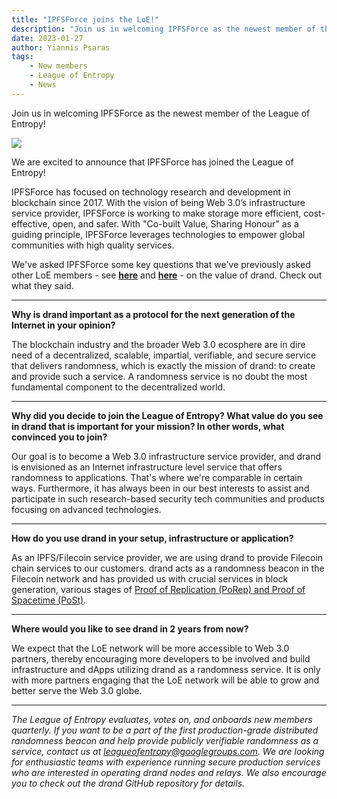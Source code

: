 ```yaml
---
title: "IPFSForce joins the LoE!"
description: "Join us in welcoming IPFSForce as the newest member of the League of Entropy!"
date: 2023-01-27
author: Yiannis Psaras
tags: 
    - New members
    - League of Entropy
    - News
---
```

Join us in welcoming IPFSForce as the newest member of the League of Entropy!
<!-- truncate -->
![](/images/2023-01-27-ipfsforce-joins-the-loe/ipfs-force-logo.png)

We are excited to announce that IPFSForce has joined the League of Entropy!

IPFSForce has focused on technology research and development in blockchain since 2017. With the vision of being Web 3.0’s infrastructure service provider, IPFSForce is working to make storage more efficient, cost-effective, open, and safer. With "Co-built Value, Sharing Honour" as a guiding principle, IPFSForce leverages technologies to empower global communities with high quality services.

We've asked IPFSForce some key questions that we've previously asked other LoE members - see **[here](https://drand.love/blog/2021/09/14/the-value-of-drand/)** and **[here](https://drand.love/blog/2021/10/28/the-value-of-drand-continued/)** - on the value of drand. Check out what they said.

---

**Why is drand important as a protocol for the next generation of the Internet in your opinion?**

The blockchain industry and the broader Web 3.0 ecosphere are in dire need of a decentralized, scalable, impartial, verifiable, and secure service that delivers randomness, which is exactly the mission of drand: to create and provide such a service. A randomness service is no doubt the most fundamental component to the decentralized world.

---

**Why did you decide to join the League of Entropy? What value do you see in drand that is important for your mission? In other words, what convinced you to join?**

Our goal is to become a Web 3.0 infrastructure service provider, and drand is envisioned as an Internet infrastructure level service that offers randomness to applications. That's where we're comparable in certain ways. Furthermore, it has always been in our best interests to assist and participate in such research-based security tech communities and products focusing on advanced technologies.

---

**How do you use drand in your setup, infrastructure or application?**

As an IPFS/Filecoin service provider, we are using drand to provide Filecoin chain services to our customers. drand acts as a randomness beacon in the Filecoin network and has provided us with crucial services in block generation, various stages of [Proof of Replication (PoRep) and Proof of Spacetime (PoSt)](https://spec.filecoin.io/#section-algorithms.pos).

---

**Where would you like to see drand in 2 years from now?**

We expect that the LoE network will be more accessible to Web 3.0 partners, thereby encouraging more developers to be involved and build infrastructure and dApps utilizing drand as a randomness service. It is only with more partners engaging that the LoE network will be able to grow and better serve the Web 3.0 globe.

---

_The League of Entropy evaluates, votes on, and onboards new members quarterly. If you want to be a part of the first production-grade distributed randomness beacon and help provide publicly verifiable randomness as a service, contact us at leagueofentropy@googlegroups.com. We are looking for enthusiastic teams with experience running secure production services who are interested in operating drand nodes and relays. We also encourage you to check out the drand GitHub repository for details._